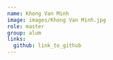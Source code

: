 ```yaml
---
name: Khong Van Minh 
image: images/Khong Van Minh.jpg 
role: master
group: alum
links:
  github: link_to_github 
---
```

